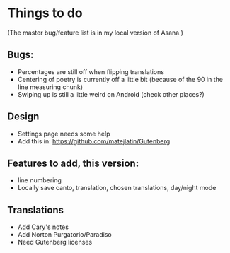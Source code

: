 # Things to do

(The master bug/feature list is in my local version of Asana.)

## Bugs:

 * Percentages are still off when flipping translations
 * Centering of poetry is currently off a little bit (because of the 90 in the line measuring chunk)
 * Swiping up is still a little weird on Android (check other places?)

## Design

 * Settings page needs some help
 * Add this in: https://github.com/matejlatin/Gutenberg

## Features to add, this version:

  * line numbering
  * Locally save canto, translation, chosen translations, day/night mode

## Translations

 * Add Cary's notes
 * Add Norton Purgatorio/Paradiso
 * Need Gutenberg licenses
